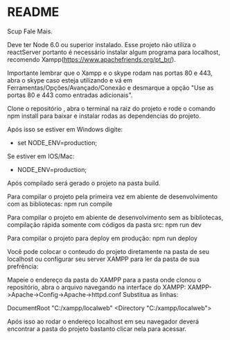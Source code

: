 # README #

Scup Fale Mais.

Deve ter Node 6.0 ou superior instalado.
Esse projeto não utiliza o reactServer portanto é necessário instalar algum programa para localhost, recomendo Xampp(https://www.apachefriends.org/pt_br/).

Importante lembrar que o Xampp e o skype rodam nas portas 80 e 443, abra o skype caso esteja utilizando e vá em Ferramentas/Opções/Avançado/Conexão e desmarque a opção "Use as portas 80 e 443 como entradas adicionais".

Clone o repositório , abra o terminal na raiz do projeto e rode o comando npm install para baixar e instalar rodas as dependencias do projeto.

Após isso se estiver em Windows digite:
- set NODE_ENV=production;

Se estiver em IOS/Mac:
- NODE_ENV=production;

Após compilado será gerado o projeto na pasta build.

Para compilar o projeto pela primeira vez em abiente de desenvolvimento com as bibliotecas: npm run compile

Para compilar o projeto em abiente de desenvolvimento sem as bibliotecas, compilação rápida somente com códigos da pasta src: npm run dev

Para compilar o projeto para deploy em produção: npm run deploy

Você pode colocar o conteudo do projeto diretamente na pasta de seu localhost ou configurar seu server XAMPP para ler da pasta de sua prefrência:

Mapeie o endereço da pasta do XAMPP para a pasta onde clonou o repositório, abra o arquivo navegando na interface do XAMPP: XAMPP->Apache->Config->Apache->httpd.conf
Substitua as linhas:

DocumentRoot "C:/xampp/localweb"
<Directory "C:/xampp/localweb">

Após isso ao rodar o endereço localhost em seu navegador deverá encontrar a pasta do projeto bastanto clicar nela para acessar.

